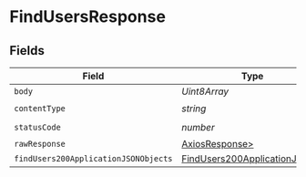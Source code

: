 # FindUsersResponse


## Fields

| Field                                                                                   | Type                                                                                    | Required                                                                                | Description                                                                             |
| --------------------------------------------------------------------------------------- | --------------------------------------------------------------------------------------- | --------------------------------------------------------------------------------------- | --------------------------------------------------------------------------------------- |
| `body`                                                                                  | *Uint8Array*                                                                            | :heavy_minus_sign:                                                                      | N/A                                                                                     |
| `contentType`                                                                           | *string*                                                                                | :heavy_check_mark:                                                                      | N/A                                                                                     |
| `statusCode`                                                                            | *number*                                                                                | :heavy_check_mark:                                                                      | N/A                                                                                     |
| `rawResponse`                                                                           | [AxiosResponse>](https://axios-http.com/docs/res_schema)                                | :heavy_minus_sign:                                                                      | N/A                                                                                     |
| `findUsers200ApplicationJSONObjects`                                                    | [FindUsers200ApplicationJSON](../../models/operations/findusers200applicationjson.md)[] | :heavy_minus_sign:                                                                      | OK                                                                                      |